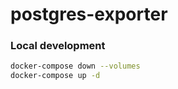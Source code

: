 # postgres-exporter

### Local development

```bash
docker-compose down --volumes
docker-compose up -d
```
